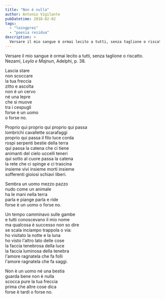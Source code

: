 ```yaml
---
title: "Non è nulla"
author: Antonio Vigilante
pubDatetime: 2018-02-02
tags: 
  - "loingpres"
  - "poesia residua"
description: >
  Versare il mio sangue è ormai lecito a tutti, senza taglione o riscatto...
---
```


Versare il mio sangue è ormai lecito a tutti, senza taglione o riscatto. Nezami, _Leyla e Majnun_, Adelphi, p. 38.

Lascia stare  
non scoccare  
la tua freccia  
zitto e ascolta  
non è un cervo  
né una lepre  
che si muove  
tra i cespugli  
forse è un uomo  
o forse no.

Proprio qui proprio qui proprio qui passa  
lombrichi cavallette scarafaggi  
proprio qui passa il filo luce corda  
rospi serpenti bestie della terra  
qui passa la catena che ci tiene  
animanti del cielo uccelli teneri  
qui sotto al cuore passa la catena  
la rete che ci spinge e ci trascina  
insieme vivi insieme morti insieme  
sofferenti gioiosi schiavi liberi.  

Sembra un uomo mezzo pazzo  
nudo come un animale  
ha le mani nella terra  
parla e piange parla e ride  
forse è un uomo o forse no.  

Un tempo camminavo sulle gambe  
e tutti conoscevano il mio nome  
ma qualcosa è successo non so dire  
se scala inciampo trappola o via:  
ho visitato la notte e la luna  
ho visto l'altro lato delle cose  
la faccia tenebrosa della luce  
la faccia luminosa della tenebra  
l'amore ragnatela che fa folli  
l'amore ragnatela che fa saggi.  

Non è un uomo né una bestia  
guarda bene non è nulla  
scocca pure la tua freccia  
prima che altre cose dica  
forse è tardi o forse no.  
